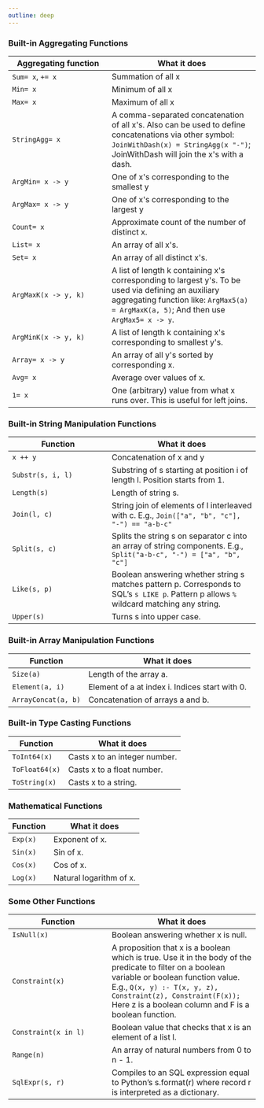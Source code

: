 ```yaml
---
outline: deep
---
```

### Built-in Aggregating Functions

| Aggregating function <div style="width: 140pt;"></div>   | What it does |
|------------------------|--------------|
| `Sum= x`, `+= x`       | Summation of all x |
| `Min= x`               | Minimum of all x |
| `Max= x`               | Maximum of all x |
| `StringAgg= x`         | A comma-separated concatenation of all x's. Also can be used to define concatenations via other symbol: `JoinWithDash(x) = StringAgg(x "-")`; JoinWithDash will join the x's with a dash. |
| `ArgMin= x -> y`       | One of x's corresponding to the smallest y |
| `ArgMax= x -> y`       | One of x's corresponding to the largest y |
| `Count= x`             | Approximate count of the number of distinct x. |
| `List= x`              | An array of all x's. |
| `Set= x`               | An array of all distinct x's. |
| `ArgMaxK(x -> y, k)`   | A list of length k containing x's corresponding to largest y's. To be used via defining an auxiliary aggregating function like: `ArgMax5(a) = ArgMaxK(a, 5)`; And then use `ArgMax5= x -> y`. |
| `ArgMinK(x -> y, k)`   | A list of length k containing x's corresponding to smallest y's. |
| `Array= x -> y`        | An array of all y's sorted by corresponding x. |
| `Avg= x`               | Average over values of x. |
| `1= x`                 | One (arbitrary) value from what x runs over. This is useful for left joins. |

### Built-in String Manipulation Functions

| Function <div style="width: 140pt;"></div>        | What it does |
|----------------|--------------|
| `x ++ y`       | Concatenation of x and y |
| `Substr(s, i, l)` | Substring of s starting at position i of length l. Position starts from 1. |
| `Length(s)`    | Length of string s. |
| `Join(l, c)`   | String join of elements of l interleaved with c. E.g., `Join(["a", "b", "c"], "-") == "a-b-c"` |
| `Split(s, c)`  | Splits the string s on separator c into an array of string components. E.g., `Split("a-b-c", "-") = ["a", "b", "c"]` |
| `Like(s, p)`   | Boolean answering whether string s matches pattern p. Corresponds to SQL’s `s LIKE p`. Pattern p allows `%` wildcard matching any string. |
| `Upper(s)`     | Turns s into upper case. |

### Built-in Array Manipulation Functions

| Function         | What it does |
|------------------|--------------|
| `Size(a)`        | Length of the array a. |
| `Element(a, i)`  | Element of a at index i. Indices start with 0. |
| `ArrayConcat(a, b)` | Concatenation of arrays a and b. |

### Built-in Type Casting Functions

| Function       | What it does |
|----------------|--------------|
| `ToInt64(x)`   | Casts x to an integer number. |
| `ToFloat64(x)` | Casts x to a float number. |
| `ToString(x)`  | Casts x to a string. |

### Mathematical Functions

| Function | What it does |
|----------|--------------|
| `Exp(x)` | Exponent of x. |
| `Sin(x)` | Sin of x. |
| `Cos(x)` | Cos of x. |
| `Log(x)` | Natural logarithm of x. |

### Some Other Functions

| Function  <div style="width: 140pt;"></div>              | What it does |
|-----------------------|--------------|
| `IsNull(x)`           | Boolean answering whether x is null. |
| `Constraint(x)`       | A proposition that x is a boolean which is true. Use it in the body of the predicate to filter on a boolean variable or boolean function value. E.g., `Q(x, y) :- T(x, y, z), Constraint(z), Constraint(F(x));` Here z is a boolean column and F is a boolean function. |
| `Constraint(x in l)`  | Boolean value that checks that x is an element of a list l. |
| `Range(n)`            | An array of natural numbers from 0 to n - 1. |
| `SqlExpr(s, r)`       | Compiles to an SQL expression equal to Python’s s.format(r) where record r is interpreted as a dictionary. |

